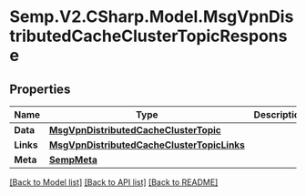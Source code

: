 # Semp.V2.CSharp.Model.MsgVpnDistributedCacheClusterTopicResponse
## Properties

Name | Type | Description | Notes
------------ | ------------- | ------------- | -------------
**Data** | [**MsgVpnDistributedCacheClusterTopic**](MsgVpnDistributedCacheClusterTopic.md) |  | [optional] 
**Links** | [**MsgVpnDistributedCacheClusterTopicLinks**](MsgVpnDistributedCacheClusterTopicLinks.md) |  | [optional] 
**Meta** | [**SempMeta**](SempMeta.md) |  | 

[[Back to Model list]](../README.md#documentation-for-models) [[Back to API list]](../README.md#documentation-for-api-endpoints) [[Back to README]](../README.md)

